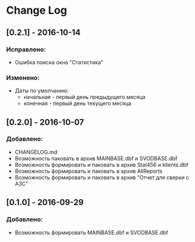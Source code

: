 # Change Log

## [0.2.1] - 2016-10-14
### Исправлено:
- Ошибка поиска окна "Статистика"

### Изменено:
- Даты по умолчанию:
    - начальная - первый день предыдущего месяца
    - конечная - первый день текущего месяца

## [0.2.0] - 2016-10-07
### Добавлено:
- CHANGELOG.md
- Возможность паковать в архив MAINBASE.dbf и SVODBASE.dbf
- Возможность формировать и паковать в архив Stat456 и klients.dbf
- Возможность формировать и паковать в архив AllReports
- Возможность формировать и паковать в архив "Отчет для сверки с АЗС"

## [0.1.0] - 2016-09-29
### Добавлено:
- Возможность формировать MAINBASE.dbf и SVODBASE.dbf